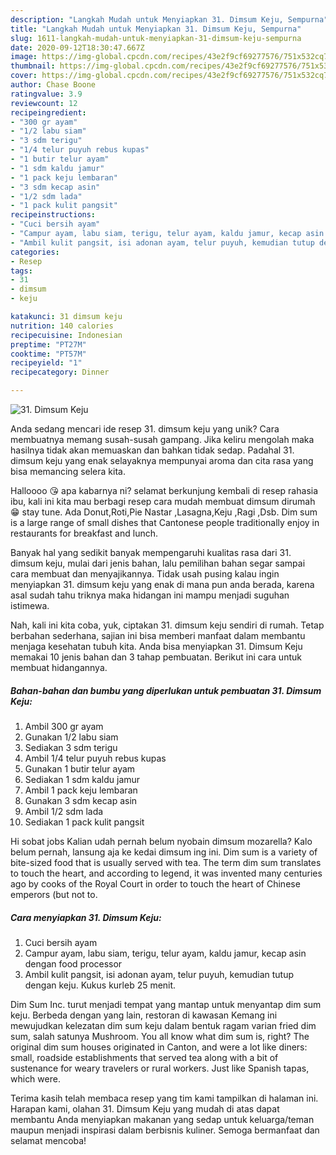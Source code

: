 ```yaml
---
description: "Langkah Mudah untuk Menyiapkan 31. Dimsum Keju, Sempurna"
title: "Langkah Mudah untuk Menyiapkan 31. Dimsum Keju, Sempurna"
slug: 1611-langkah-mudah-untuk-menyiapkan-31-dimsum-keju-sempurna
date: 2020-09-12T18:30:47.667Z
image: https://img-global.cpcdn.com/recipes/43e2f9cf69277576/751x532cq70/31-dimsum-keju-foto-resep-utama.jpg
thumbnail: https://img-global.cpcdn.com/recipes/43e2f9cf69277576/751x532cq70/31-dimsum-keju-foto-resep-utama.jpg
cover: https://img-global.cpcdn.com/recipes/43e2f9cf69277576/751x532cq70/31-dimsum-keju-foto-resep-utama.jpg
author: Chase Boone
ratingvalue: 3.9
reviewcount: 12
recipeingredient:
- "300 gr ayam"
- "1/2 labu siam"
- "3 sdm terigu"
- "1/4 telur puyuh rebus kupas"
- "1 butir telur ayam"
- "1 sdm kaldu jamur"
- "1 pack keju lembaran"
- "3 sdm kecap asin"
- "1/2 sdm lada"
- "1 pack kulit pangsit"
recipeinstructions:
- "Cuci bersih ayam"
- "Campur ayam, labu siam, terigu, telur ayam, kaldu jamur, kecap asin dengan food processor"
- "Ambil kulit pangsit, isi adonan ayam, telur puyuh, kemudian tutup dengan keju. Kukus kurleb 25 menit."
categories:
- Resep
tags:
- 31
- dimsum
- keju

katakunci: 31 dimsum keju 
nutrition: 140 calories
recipecuisine: Indonesian
preptime: "PT27M"
cooktime: "PT57M"
recipeyield: "1"
recipecategory: Dinner

---
```



![31. Dimsum Keju](https://img-global.cpcdn.com/recipes/43e2f9cf69277576/751x532cq70/31-dimsum-keju-foto-resep-utama.jpg)

Anda sedang mencari ide resep 31. dimsum keju yang unik? Cara membuatnya memang susah-susah gampang. Jika keliru mengolah maka hasilnya tidak akan memuaskan dan bahkan tidak sedap. Padahal 31. dimsum keju yang enak selayaknya mempunyai aroma dan cita rasa yang bisa memancing selera kita.

Halloooo 😘 apa kabarnya ni? selamat berkunjung kembali di resep rahasia ibu, kali ini kita mau berbagi resep cara mudah membuat dimsum dirumah 😁 stay tune. Ada Donut,Roti,Pie Nastar ,Lasagna,Keju ,Ragi ,Dsb. Dim sum is a large range of small dishes that Cantonese people traditionally enjoy in restaurants for breakfast and lunch.

Banyak hal yang sedikit banyak mempengaruhi kualitas rasa dari 31. dimsum keju, mulai dari jenis bahan, lalu pemilihan bahan segar sampai cara membuat dan menyajikannya. Tidak usah pusing kalau ingin menyiapkan 31. dimsum keju yang enak di mana pun anda berada, karena asal sudah tahu triknya maka hidangan ini mampu menjadi suguhan istimewa.


Nah, kali ini kita coba, yuk, ciptakan 31. dimsum keju sendiri di rumah. Tetap berbahan sederhana, sajian ini bisa memberi manfaat dalam membantu menjaga kesehatan tubuh kita. Anda bisa menyiapkan 31. Dimsum Keju memakai 10 jenis bahan dan 3 tahap pembuatan. Berikut ini cara untuk membuat hidangannya.

<!--inarticleads1-->

##### Bahan-bahan dan bumbu yang diperlukan untuk pembuatan 31. Dimsum Keju:

1. Ambil 300 gr ayam
1. Gunakan 1/2 labu siam
1. Sediakan 3 sdm terigu
1. Ambil 1/4 telur puyuh rebus kupas
1. Gunakan 1 butir telur ayam
1. Sediakan 1 sdm kaldu jamur
1. Ambil 1 pack keju lembaran
1. Gunakan 3 sdm kecap asin
1. Ambil 1/2 sdm lada
1. Sediakan 1 pack kulit pangsit


Hi sobat jobs Kalian udah pernah belum nyobain dimsum mozarella? Kalo belum pernah, lansung aja ke kedai dimsum ing ini. Dim sum is a variety of bite-sized food that is usually served with tea. The term dim sum translates to touch the heart, and according to legend, it was invented many centuries ago by cooks of the Royal Court in order to touch the heart of Chinese emperors (but not to. 

<!--inarticleads2-->

##### Cara menyiapkan 31. Dimsum Keju:

1. Cuci bersih ayam
1. Campur ayam, labu siam, terigu, telur ayam, kaldu jamur, kecap asin dengan food processor
1. Ambil kulit pangsit, isi adonan ayam, telur puyuh, kemudian tutup dengan keju. Kukus kurleb 25 menit.


Dim Sum Inc. turut menjadi tempat yang mantap untuk menyantap dim sum keju. Berbeda dengan yang lain, restoran di kawasan Kemang ini mewujudkan kelezatan dim sum keju dalam bentuk ragam varian fried dim sum, salah satunya Mushroom. You all know what dim sum is, right? The original dim sum houses originated in Canton, and were a lot like diners: small, roadside establishments that served tea along with a bit of sustenance for weary travelers or rural workers. Just like Spanish tapas, which were. 

Terima kasih telah membaca resep yang tim kami tampilkan di halaman ini. Harapan kami, olahan 31. Dimsum Keju yang mudah di atas dapat membantu Anda menyiapkan makanan yang sedap untuk keluarga/teman maupun menjadi inspirasi dalam berbisnis kuliner. Semoga bermanfaat dan selamat mencoba!
